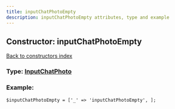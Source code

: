 ```yaml
---
title: inputChatPhotoEmpty
description: inputChatPhotoEmpty attributes, type and example
---
```

## Constructor: inputChatPhotoEmpty  
[Back to constructors index](index.md)






### Type: [InputChatPhoto](../types/InputChatPhoto.md)


### Example:

```
$inputChatPhotoEmpty = ['_' => 'inputChatPhotoEmpty', ];
```  

